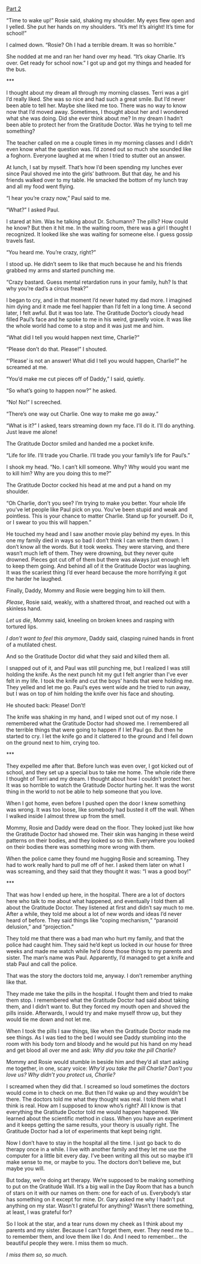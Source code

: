 [Part 2](https://www.reddit.com/r/nosleep/comments/173a1bq/before_the_gratitude_wall_part_2/)

“Time to wake up!” Rosie said, shaking my shoulder. My eyes flew open and I yelled. She put her hands on my shoulders. “It’s me! It’s alright! It’s time for school!”

I calmed down. “Rosie? Oh I had a terrible dream. It was so horrible.”
    
She nodded at me and ran her hand over my head. “It’s okay Charlie. It’s over. Get ready for school now.” I got up and got my things and headed for the bus.

\*\*\*

I thought about my dream all through my morning classes. Terri was a girl I’d really liked. She was so nice and had such a great smile. But I’d never been able to tell her. Maybe she liked me too. There was no way to know now that I’d moved away. Sometimes, I thought about her and I wondered what she was doing. Did she ever think about me? In my dream I hadn’t been able to protect her from the Gratitude Doctor. Was he trying to tell me something?
    
The teacher called on me a couple times in my morning classes and I didn’t even know what the question was. I’d zoned out so much she sounded like a foghorn. Everyone laughed at me when I tried to stutter out an answer.
    
At lunch, I sat by myself. That’s how I’d been spending my lunches ever since Paul shoved me into the girls’ bathroom. But that day, he and his friends walked over to my table. He smacked the bottom of my lunch tray and all my food went flying.
    
“I hear you’re crazy now,” Paul said to me.
    
“What?” I asked Paul.
    
I stared at him. Was he talking about Dr. Schumann? The pills? How could he know? But then it hit me. In the waiting room, there was a girl I thought I recognized. It looked like she was waiting for someone else. I guess gossip travels fast.
    
“You heard me. You’re crazy, right?”
    
I stood up. He didn’t seem to like that much because he and his friends grabbed my arms and started punching me. 
    
“Crazy bastard. Guess mental retardation runs in your family, huh? Is that why you’re dad’s a circus freak?”
    
I began to cry, and in that moment I’d never hated my dad more. I imagined him dying and it made me feel happier than I’d felt in a long time. A second later, I felt awful. But it was too late. The Gratitude Doctor’s cloudy head filled Paul’s face and he spoke to me in his weird, gravelly voice. It was like the whole world had come to a stop and it was just me and him.
    
“What did I tell you would happen next time, Charlie?”
    
“Please don’t do that. Please!” I shouted.
    
“‘Please’ is not an answer! What did I tell you would happen, Charlie?” he screamed at me.
    
“You’d make me cut pieces off of Daddy,” I said, quietly.
    
“So what’s going to happen now?” he asked. 
    
“No! No!” I screeched.
    
“There’s one way out Charlie. One way to make me go away.”
    
“What is it?” I asked, tears streaming down my face. I’ll do it. I’ll do anything. Just leave me alone!
    
The Gratitude Doctor smiled and handed me a pocket knife.
    
“Life for life. I’ll trade you Charlie. I’ll trade you your family’s life for Paul’s.”
    
I shook my head. “No. I can’t kill someone. Why? Why would you want me to kill him? Why are you doing this to me?”
    
The Gratitude Doctor cocked his head at me and put a hand on my shoulder.
    
“Oh Charlie, don’t you see? I’m trying to make you better. Your whole life you’ve let people like Paul pick on you. You’ve been stupid and weak and pointless. This is your chance to matter Charlie. Stand up for yourself. Do it, or I swear to you this will happen.”
    
He touched my head and I saw another movie play behind my eyes. In this one my family died in ways so bad I don’t think I can write them down. I don’t know all the words. But it took weeks. They were starving, and there wasn’t much left of them. They were drowning, but they never quite drowned. Pieces got cut off of them but there was always just enough left to keep them going. And behind all of it the Gratitude Doctor was laughing. It was the scariest thing I’d ever heard because the more horrifying it got the harder he laughed.
    
Finally, Daddy, Mommy and Rosie were begging him to kill them. 
    
*Please*, Rosie said, weakly, with a shattered throat, and reached out with a skinless hand.
    
*Let us die*, Mommy said, kneeling on broken knees and rasping with tortured lips.
    
*I don’t want to feel this anymore*, Daddy said, clasping ruined hands in front of a mutilated chest.
    
And so the Gratitude Doctor did what they said and killed them all.
    
I snapped out of it, and Paul was still punching me, but I realized I was still holding the knife. As the next punch hit my gut I felt angrier than I’ve ever felt in my life. I took the knife and cut the boys’ hands that were holding me. They yelled and let me go. Paul’s eyes went wide and he tried to run away, but I was on top of him holding the knife over his face and shouting. 

He shouted back: Please! Don’t!

The knife was shaking in my hand, and I wiped snot out of my nose. I remembered what the Gratitude Doctor had showed me. I remembered all the terrible things that were going to happen if I let Paul go. But then he started to cry. I let the knife go and it clattered to the ground and I fell down on the ground next to him, crying too.

\*\*\*

They expelled me after that. Before lunch was even over, I got kicked out of school, and they set up a special bus to take me home. The whole ride there I thought of Terri and my dream. I thought about how I couldn’t protect her. It was so horrible to watch the Gratitude Doctor hurting her. It was the worst thing in the world to not be able to help someone that you love.
    
When I got home, even before I pushed open the door I knew something was wrong. It was too loose, like somebody had busted it off the wall. When I walked inside I almost threw up from the smell. 
    
Mommy, Rosie and Daddy were dead on the floor. They looked just like how the Gratitude Doctor had showed me. Their skin was hanging in these weird patterns on their bodies, and they looked so so thin. Everywhere you looked on their bodies there was something more wrong with them.
    
When the police came they found me hugging Rosie and screaming. They had to work really hard to pull me off of her. I asked them later on what I was screaming, and they said that they thought it was: “I was a good boy!”

\*\*\*

That was how I ended up here, in the hospital. There are a lot of doctors here who talk to me about what happened, and eventually I told them all about the Gratitude Doctor. They listened at first and didn’t say much to me. After a while, they told me about a lot of new words and ideas I’d never heard of before. They said things like “coping mechanism,” “paranoid delusion,” and “projection.” 
    
They told me that there was a bad man who hurt my family, and that the police had caught him. They said he’d kept us locked in our house for three weeks and made me watch while he’d done those things to my parents and sister. The man’s name was Paul. Apparently, I’d managed to get a knife and stab Paul and call the police.
    
That was the story the doctors told me, anyway. I don’t remember anything like that.
    
They made me take the pills in the hospital. I fought them and tried to make them stop. I remembered what the Gratitude Doctor had said about taking them, and I didn’t want to. But they forced my mouth open and shoved the pills inside. Afterwards, I would try and make myself throw up, but they would tie me down and not let me.
    
When I took the pills I saw things, like when the Gratitude Doctor made me see things. As I was tied to the bed I would see Daddy stumbling into the room with his body torn and bloody and he would put his hand on my head and get blood all over me and ask: *Why did you take the pill Charlie?* 
    
Mommy and Rosie would stumble in beside him and they’d all start asking me together, in one, scary voice: *Why’d you take the pill Charlie? Don’t you love us? Why didn’t you protect us, Charlie?*
    
I screamed when they did that. I screamed so loud sometimes the doctors would come in to check on me. But then I’d wake up and they wouldn’t be there. The doctors told me what they thought was real. I told them what I think is real. How am I supposed to know who’s right? All I know is that everything the Gratitude Doctor told me would happen happened. We learned about the scientific method in class. When you have an experiment and it keeps getting the same results, your theory is usually right. The Gratitude Doctor had a lot of experiments that kept being right.
    
Now I don’t have to stay in the hospital all the time. I just go back to do therapy once in a while. I live with another family and they let me use the computer for a little bit every day. I’ve been writing all this out so maybe it’ll make sense to me, or maybe to you. The doctors don’t believe me, but maybe you will.
    
But today, we’re doing art therapy. We’re supposed to be making something to put on the Gratitude Wall. It’s a big wall in the Day Room that has a bunch of stars on it with our names on them: one for each of us. Everybody’s star has something on it except for mine. Dr. Gary asked me why I hadn’t put anything on my star. Wasn’t I grateful for anything? Wasn’t there something, at least, I was grateful for? 

So I look at the star, and a tear runs down my cheek as I think about my parents and my sister. Because I can't forget them, ever. They need me to… to remember them, and love them like I do. And I need to remember... the beautiful people they were. I miss them so much.

*I miss them so, so much.*